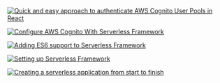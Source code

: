 [![Quick and easy approach to authenticate AWS Cognito User Pools in React](https://developandgo.com/static/6b53b8b70e16becc7a7cfed8725b2cd9/8de08/cover.png)](https://developandgo.com/quick-and-easy-approach-to-authenticate-aws-cognito-user-pools-in-react)

[![Configure AWS Cognito With Serverless Framework](https://developandgo.com/static/77d6245a94fd55641e1243b78f40811f/b2d08/cover.jpg)](https://developandgo.com/configure-aws-cognito-with-serverless-framework)

[![Adding ES6 support to Serverless Framework](https://developandgo.com/static/13132cf411f19d3aa551f9d4fa9c4cf2/6d385/cover.png)](https://developandgo.com/scorpion-encounters-adding-es6-support-to-serverless-framework)

[![Setting up Serverless Framework](https://developandgo.com/static/46318748ba140ee9afe9136ca3518be7/6d385/cover.png)](https://developandgo.com/scorpion-encounters-setting-up-serverless-framework)

[![Creating a serverless application from start to finish](https://developandgo.com/static/baa6432c7c73843e886da23e3b8db69b/6d385/cover2.png)](https://developandgo.com/scorpion-encounters-creating-a-serverless-application-from-start-to-finish)
